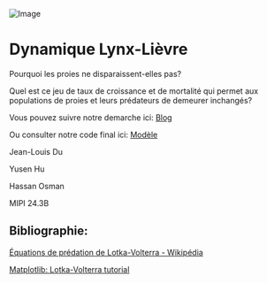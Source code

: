 ![Image](https://images.radio-canada.ca/q_auto,w_1250/v1/ici-info/16x9/yukon-lynx-lievre.jpg)

# Dynamique Lynx-Lièvre

Pourquoi les proies ne disparaissent-elles pas?

Quel est ce jeu de taux de croissance et de mortalité qui permet aux populations de proies et leurs prédateurs de demeurer inchangés?

Vous pouvez suivre notre demarche ici:  [Blog](https://hassan2312.github.io/Proie-Predateur/Blog.html)

Ou consulter notre code final ici:  [Modèle](https://hassan2312.github.io/Proie-Predateur/code.html)

Jean-Louis Du

Yusen Hu

Hassan Osman

MIPI 24.3B

## Bibliographie:
[Équations de prédation de Lotka-Volterra - Wikipédia](https://fr.wikipedia.org/wiki/%C3%89quations_de_pr%C3%A9dation_de_Lotka-Volterra)

[Matplotlib: Lotka-Volterra tutorial](https://scipy-cookbook.readthedocs.io/items/LoktaVolterraTutorial.html)
